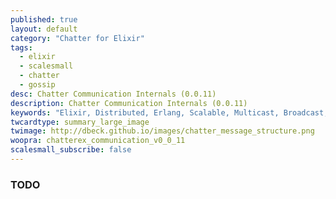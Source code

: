 ```yaml
---
published: true
layout: default
category: "Chatter for Elixir"
tags:
  - elixir
  - scalesmall
  - chatter
  - gossip
desc: Chatter Communication Internals (0.0.11)
description: Chatter Communication Internals (0.0.11)
keywords: "Elixir, Distributed, Erlang, Scalable, Multicast, Broadcast, Gossip"
twcardtype: summary_large_image
twimage: http://dbeck.github.io/images/chatter_message_structure.png
woopra: chatterex_communication_v0_0_11
scalesmall_subscribe: false
---
```


### TODO
